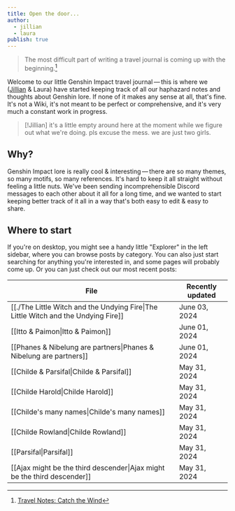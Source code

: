 ```yaml
---
title: Open the door...
author:
  - jillian
  - laura
publish: true
---
```

> The most difficult part of writing a travel journal is coming up with the beginning.[^1]

Welcome to our little Genshin Impact travel journal — this is where we ([Jillian](https://ooolong.netlify.app/) & Laura) have started keeping track of all our haphazard notes and thoughts about Genshin lore. If none of it makes any sense at all, that's fine. It's not a Wiki, it's not meant to be perfect or comprehensive, and it's very much a constant work in progress. 

> [!Jillian]
> it's a little empty around here at the moment while we figure out what we're doing. pls excuse the mess. we are just two girls.

## Why?
Genshin Impact lore is really cool & interesting — there are so many themes, so many motifs, so many references. It's hard to keep it all straight without feeling a little nuts. We've been sending incomprehensible Discord messages to each other about it all for a long time, and we wanted to start keeping better track of it all in a way that's both easy to edit & easy to share.

## Where to start
If you're on desktop, you might see a handy little "Explorer" in the left sidebar, where you can browse posts by category. You can also just start searching for anything you're interested in, and some pages will probably come up. Or you can just check out our most recent posts:

| File                                                                                              | Recently updated |
| ------------------------------------------------------------------------------------------------- | ---------------- |
| [[./The Little Witch and the Undying Fire\|The Little Witch and the Undying Fire]] | June 03, 2024    |
| [[Itto & Paimon\|Itto & Paimon]]                                            | June 01, 2024    |
| [[Phanes & Nibelung are partners\|Phanes & Nibelung are partners]]            | June 01, 2024    |
| [[Childe & Parsifal\|Childe & Parsifal]]                             | May 31, 2024     |
| [[Childe Harold\|Childe Harold]]                                     | May 31, 2024     |
| [[Childe's many names\|Childe's many names]]                         | May 31, 2024     |
| [[Childe Rowland\|Childe Rowland]]                                   | May 31, 2024     |
| [[Parsifal\|Parsifal]]                                                      | May 31, 2024     |
| [[Ajax might be the third descender\|Ajax might be the third descender]]      | May 31, 2024     |


[^1]: [Travel Notes: Catch the Wind](https://genshin-impact.fandom.com/wiki/Travel_Notes:_Catch_the_Wind)